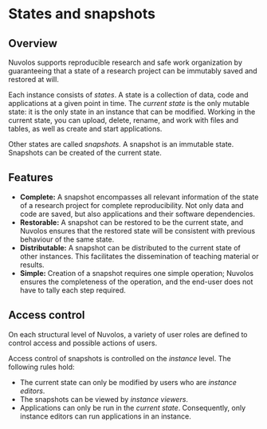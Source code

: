 # States and snapshots

## Overview

Nuvolos supports reproducible research and safe work organization by guaranteeing that a state of a research project can be immutably saved and restored at will.

Each instance consists of _states_. A state is a collection of data, code and applications at a given point in time. The _current state_ is the only mutable state: it is the only state in an instance that can be modified. Working in the current state, you can upload, delete, rename, and work with files and tables, as well as create and start applications.   
  
Other states are called _snapshots._ A snapshot is an immutable state. Snapshots can be created of the current state.

## Features

* **Complete:** A snapshot encompasses all relevant information of the state of a research project for complete reproducibility. Not only data and code are saved, but also applications and their software dependencies. 
* **Restorable:** A snapshot can be restored to be the current state, and Nuvolos ensures that the restored state will be consistent with previous behaviour of the same state. 
* **Distributable:** A snapshot can be distributed to the current state of other instances. This facilitates the dissemination of teaching material or results. 
* **Simple:** Creation of a snapshot requires one simple operation; Nuvolos ensures the completeness of the operation, and the end-user does not have to tally each step required.

## Access control

On each structural level of Nuvolos, a variety of user roles are defined to control access and possible actions of users. 

Access control of snapshots is controlled on the _instance_ level. The following rules hold:

* The current state can only be modified by users who are _instance editors_.
* The snapshots can be viewed by _instance viewers_.
* Applications can only be run in the _current state_. Consequently, only instance editors can run applications in an instance.

